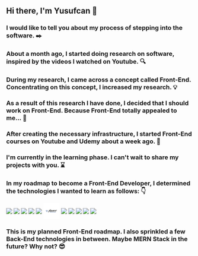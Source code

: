 ## Hi there, I'm Yusufcan 👋 

### I would like to tell you about my process of stepping into the software. :black_nib:
### About a month ago, I started doing research on software, inspired by the videos I watched on Youtube. :mag:
### During my research, I came across a concept called Front-End. Concentrating on this concept, I increased my research. :bulb:
### As a result of this research I have done, I decided that I should work on Front-End. Because Front-End totally appealed to me... :tada:
###  After creating the necessary infrastructure, I started Front-End courses on Youtube and Udemy about a week ago. :eyes:
### I'm currently in the learning phase. I can't wait to share my projects with you. :hourglass:
### In my roadmap to become a Front-End Developer, I determined the technologies I wanted to learn as follows: :point_down:
<p align='left'>
<img src="https://raw.githubusercontent.com/rahulbanerjee26/githubAboutMeGenerator/main/icons/html.svg" width="44px" align="center"> 
<img width ='44px' align='center' src ='https://raw.githubusercontent.com/rahulbanerjee26/githubAboutMeGenerator/main/icons/css.svg'>
<img width ='44px' align='center' src ='https://raw.githubusercontent.com/rahulbanerjee26/githubAboutMeGenerator/main/icons/tailwind.svg'>
<img width ='44px' align='center' src ='https://raw.githubusercontent.com/rahulbanerjee26/githubAboutMeGenerator/main/icons/bootstrap.svg'>
<img width ='44px' align='center' src ='https://raw.githubusercontent.com/rahulbanerjee26/githubAboutMeGenerator/main/icons/javascript.svg'>
<img width ='44px' align='center' src ='https://raw.githubusercontent.com/github/explore/80688e429a7d4ef2fca1e82350fe8e3517d3494d/topics/jquery/jquery.png
'>
<img width ='44px' align='center' src ='https://raw.githubusercontent.com/rahulbanerjee26/githubAboutMeGenerator/main/icons/reactjs.svg'>
<img width ='44px' align='center' src ='https://raw.githubusercontent.com/rahulbanerjee26/githubAboutMeGenerator/main/icons/firebase.svg'>
<img width ='44px' align='center' src ='https://raw.githubusercontent.com/rahulbanerjee26/githubAboutMeGenerator/main/icons/sass.svg'>
<img width ='44px' align='center' src ='https://raw.githubusercontent.com/rahulbanerjee26/githubAboutMeGenerator/main/icons/nodejs.svg'>
<img width ='44px' align='center' src ='https://raw.githubusercontent.com/rahulbanerjee26/githubAboutMeGenerator/main/icons/express.svg'>
</p>

### This is my planned Front-End roadmap. I also sprinkled a few Back-End technologies in between. Maybe MERN Stack in the future? Why not? :sunglasses:



